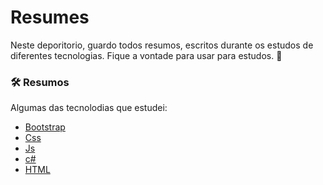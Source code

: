 # Resumes
Neste deporitorio, guardo todos resumos, escritos durante os estudos de diferentes tecnologias.
Fique a vontade para usar para estudos. 🚀
### 🛠 Resumos

Algumas das tecnolodias que estudei:

- [Bootstrap](https://github.com/VDias88/Resumes/tree/main/Bootstrap)
- [Css](https://github.com/VDias88/Resumes/tree/main/Css)
- [Js](https://github.com/VDias88/Resumes/tree/main/Java-Script)
- [c#](https://github.com/VDias88/Resumes/tree/main/C%23)
- [HTML](https://github.com/VDias88/Resumes/tree/main/Html)
